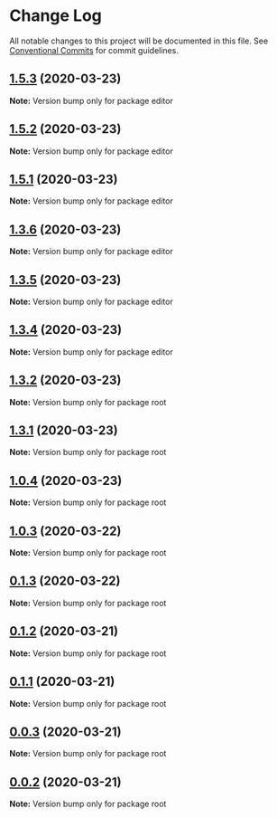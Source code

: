 # Change Log

All notable changes to this project will be documented in this file.
See [Conventional Commits](https://conventionalcommits.org) for commit guidelines.

## [1.5.3](http://140.143.249.250/renyong/lerna-repo/compare/v1.5.2...v1.5.3) (2020-03-23)

**Note:** Version bump only for package editor





## [1.5.2](http://140.143.249.250/renyong/lerna-repo/compare/v1.5.1...v1.5.2) (2020-03-23)

**Note:** Version bump only for package editor





## [1.5.1](http://140.143.249.250/renyong/lerna-repo/compare/v1.5.0...v1.5.1) (2020-03-23)

**Note:** Version bump only for package editor





## [1.3.6](http://140.143.249.250/renyong/lerna-repo/compare/v1.3.5...v1.3.6) (2020-03-23)

**Note:** Version bump only for package editor





## [1.3.5](http://140.143.249.250/renyong/lerna-repo/compare/v1.3.4...v1.3.5) (2020-03-23)

**Note:** Version bump only for package editor





## [1.3.4](http://140.143.249.250/renyong/lerna-repo/compare/v1.3.3...v1.3.4) (2020-03-23)

**Note:** Version bump only for package editor





## [1.3.2](http://140.143.249.250/renyong/lerna-repo/compare/v1.3.1...v1.3.2) (2020-03-23)

**Note:** Version bump only for package root





## [1.3.1](http://140.143.249.250/renyong/lerna-repo/compare/v1.3.0...v1.3.1) (2020-03-23)

**Note:** Version bump only for package root





## [1.0.4](http://140.143.249.250/renyong/lerna-repo/compare/v0.1.3...v1.0.4) (2020-03-23)

**Note:** Version bump only for package root





## [1.0.3](http://140.143.249.250/renyong/lerna-repo/compare/v0.1.3...v1.0.3) (2020-03-22)

**Note:** Version bump only for package root





## [0.1.3](http://140.143.249.250/renyong/lerna-repo/compare/v0.1.2...v0.1.3) (2020-03-22)

**Note:** Version bump only for package root





## [0.1.2](http://140.143.249.250/renyong/lerna-repo/compare/v0.1.1...v0.1.2) (2020-03-21)

**Note:** Version bump only for package root





## [0.1.1](http://140.143.249.250/renyong/lerna-repo/compare/v0.1.0...v0.1.1) (2020-03-21)

**Note:** Version bump only for package root





## [0.0.3](http://140.143.249.250/renyong/lerna-repo/compare/v1.0.4...v0.0.3) (2020-03-21)

**Note:** Version bump only for package root





## [0.0.2](http://140.143.249.250/renyong/lerna-repo/compare/v1.0.4...v0.0.2) (2020-03-21)

**Note:** Version bump only for package root
